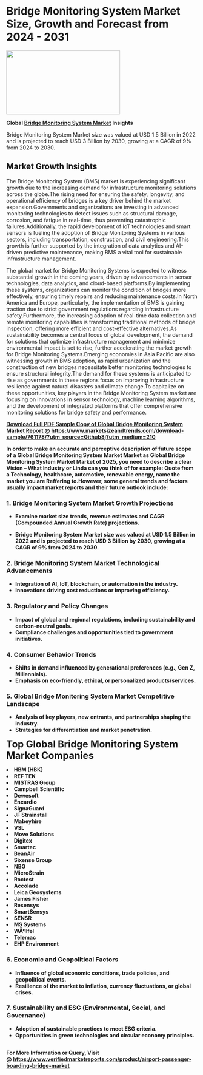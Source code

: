 <H1>Bridge Monitoring System Market Size, Growth and Forecast from 2024 - 2031</H1><img class="aligncenter size-medium wp-image-584254" src="https://thirdeyenews.in/wp-content/uploads/2024/09/Global-Market-Research-300x168.jpeg" alt="" width="300" height="168" /><p><strong>Global&nbsp;<a href="https://www.marketsizeandtrends.com/download-sample/761178/?utm_source=Github8j?utm_medium=210">Bridge Monitoring System Market</a> Insights</strong></p><p>Bridge Monitoring System Market size was valued at USD 1.5 Billion in 2022 and is projected to reach USD 3 Billion by 2030, growing at a CAGR of 9% from 2024 to 2030.</p><p><h2>Market Growth Insights</h2> <p>The Bridge Monitoring System (BMS) market is experiencing significant growth due to the increasing demand for infrastructure monitoring solutions across the globe.The rising need for ensuring the safety, longevity, and operational efficiency of bridges is a key driver behind the market expansion.Governments and organizations are investing in advanced monitoring technologies to detect issues such as structural damage, corrosion, and fatigue in real-time, thus preventing catastrophic failures.Additionally, the rapid development of IoT technologies and smart sensors is fueling the adoption of Bridge Monitoring Systems in various sectors, including transportation, construction, and civil engineering.This growth is further supported by the integration of data analytics and AI-driven predictive maintenance, making BMS a vital tool for sustainable infrastructure management.</p> <p><strong><a href="#"></a></strong></p> <p>The global market for Bridge Monitoring Systems is expected to witness substantial growth in the coming years, driven by advancements in sensor technologies, data analytics, and cloud-based platforms.By implementing these systems, organizations can monitor the condition of bridges more effectively, ensuring timely repairs and reducing maintenance costs.In North America and Europe, particularly, the implementation of BMS is gaining traction due to strict government regulations regarding infrastructure safety.Furthermore, the increasing adoption of real-time data collection and remote monitoring capabilities is transforming traditional methods of bridge inspection, offering more efficient and cost-effective alternatives.As sustainability becomes a central focus of global development, the demand for solutions that optimize infrastructure management and minimize environmental impact is set to rise, further accelerating the market growth for Bridge Monitoring Systems.Emerging economies in Asia Pacific are also witnessing growth in BMS adoption, as rapid urbanization and the construction of new bridges necessitate better monitoring technologies to ensure structural integrity.The demand for these systems is anticipated to rise as governments in these regions focus on improving infrastructure resilience against natural disasters and climate change.To capitalize on these opportunities, key players in the Bridge Monitoring System market are focusing on innovations in sensor technology, machine learning algorithms, and the development of integrated platforms that offer comprehensive monitoring solutions for bridge safety and performance.</p> <p><strong><a href="#"></p><p><span class=""><strong>Download Full PDF Sample Copy of Global Bridge Monitoring System Market Report</strong> @ <a href="https://www.marketsizeandtrends.com/download-sample/761178/?utm_source=Github8j?utm_medium=210" target="_blank">https://www.marketsizeandtrends.com/download-sample/761178/?utm_source=Github8j?utm_medium=210</a></span></p><p>In order to make an accurate and perceptive description of future scope of a Global&nbsp;Bridge Monitoring System Market Market as Global&nbsp;Bridge Monitoring System Market Market of 2025, you need to describe a clear Vision &ndash; What Industry or Linda can you think of for example: Quote from a Technology, healthcare, automotive, renewable energy, name the market you are Reffering to.However, some general trends and factors usually impact market reports and their future outlook include:</p><h3>1.&nbsp;<strong>Bridge Monitoring System Market Growth Projections</strong></h3><ul><li>Examine market size trends, revenue estimates and CAGR (Compounded Annual Growth Rate) projections.</li><li><p>Bridge Monitoring System Market size was valued at USD 1.5 Billion in 2022 and is projected to reach USD 3 Billion by 2030, growing at a CAGR of 9% from 2024 to 2030.</p></li></ul><h3>2.&nbsp;<strong>Bridge Monitoring System Market Technological Advancements</strong></h3><ul><li>Integration of AI, IoT, blockchain, or automation in the industry.</li><li>Innovations driving cost reductions or improving efficiency.</li></ul><h3>3.&nbsp;<strong>Regulatory and Policy Changes</strong></h3><ul><li>Impact of global and regional regulations, including sustainability and carbon-neutral goals.</li><li>Compliance challenges and opportunities tied to government initiatives.</li></ul><h3>4.&nbsp;<strong>Consumer Behavior Trends</strong></h3><ul><li>Shifts in demand influenced by generational preferences (e.g., Gen Z, Millennials).</li><li>Emphasis on eco-friendly, ethical, or personalized products/services.</li></ul><h3>5.&nbsp;<strong>Global Bridge Monitoring System Market Competitive Landscape</strong></h3><ul><li>Analysis of key players, new entrants, and partnerships shaping the industry.</li><li>Strategies for differentiation and market penetration.</li></ul><p data-pm-slice="1 1 []"><span style="color: inherit; font-family: inherit; font-size: 25px;">Top Global Bridge Monitoring System Market Companies</span></p><div class="" data-test-id=""><p><li>HBM (HBK)</li><li> REF TEK</li><li> MISTRAS Group</li><li> Campbell Scientific</li><li> Dewesoft</li><li> Encardio</li><li> SignaGuard</li><li> JF Strainstall</li><li> Mabeyhire</li><li> VSL</li><li> Move Solutions</li><li> Digitex</li><li> Smartec</li><li> BeanAir</li><li> Sixense Group</li><li> NBG</li><li> MicroStrain</li><li> Roctest</li><li> Accolade</li><li> Leica Geosystems</li><li> James Fisher</li><li> Resensys</li><li> SmartSensys</li><li> SENSR</li><li> MS Systems</li><li> WÃ¶lfel</li><li> Telemac</li><li> EHP Environment</li></p></div><h3>6.&nbsp;<strong>Economic and Geopolitical Factors</strong></h3><ul><li>Influence of global economic conditions, trade policies, and geopolitical events.</li><li>Resilience of the market to inflation, currency fluctuations, or global crises.</li></ul><h3>7.&nbsp;<strong>Sustainability and ESG (Environmental, Social, and Governance)</strong></h3><ul><li>Adoption of sustainable practices to meet ESG criteria.</li><li>Opportunities in green technologies and circular economy principles.</li></ul><h2><strong style="font-size: 14px;">For More Information or Query, Visit @&nbsp;</strong><a style="background-color: #ffffff; font-size: 14px;" href="https://www.marketsizeandtrends.com/report/bridge-monitoring-system-market/" target="_blank">https://www.verifiedmarketreports.com/product/airport-passenger-boarding-bridge-market</a></h2>
